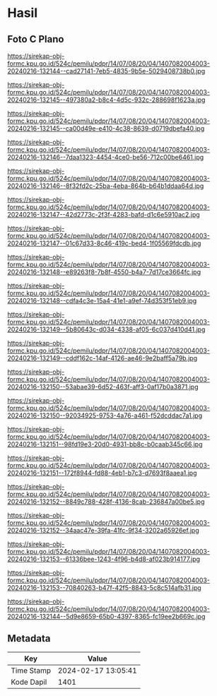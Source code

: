 # Hasil

## Foto C Plano

https://sirekap-obj-formc.kpu.go.id/524c/pemilu/pdpr/14/07/08/20/04/1407082004003-20240216-132144--cad27141-7eb5-4835-9b5e-5029408738b0.jpg

https://sirekap-obj-formc.kpu.go.id/524c/pemilu/pdpr/14/07/08/20/04/1407082004003-20240216-132145--497380a2-b8c4-4d5c-932c-288698f1623a.jpg

https://sirekap-obj-formc.kpu.go.id/524c/pemilu/pdpr/14/07/08/20/04/1407082004003-20240216-132145--ca00d49e-e410-4c38-8639-d0719dbefa40.jpg

https://sirekap-obj-formc.kpu.go.id/524c/pemilu/pdpr/14/07/08/20/04/1407082004003-20240216-132146--7daa1323-4454-4ce0-be56-712c00be6461.jpg

https://sirekap-obj-formc.kpu.go.id/524c/pemilu/pdpr/14/07/08/20/04/1407082004003-20240216-132146--8f32fd2c-25ba-4eba-864b-b64b1ddaa64d.jpg

https://sirekap-obj-formc.kpu.go.id/524c/pemilu/pdpr/14/07/08/20/04/1407082004003-20240216-132147--42d2773c-2f3f-4283-bafd-d1c6e5910ac2.jpg

https://sirekap-obj-formc.kpu.go.id/524c/pemilu/pdpr/14/07/08/20/04/1407082004003-20240216-132147--01c67d33-8c46-419c-bed4-1f05569fdcdb.jpg

https://sirekap-obj-formc.kpu.go.id/524c/pemilu/pdpr/14/07/08/20/04/1407082004003-20240216-132148--e89263f8-7b8f-4550-b4a7-7d17ce3664fc.jpg

https://sirekap-obj-formc.kpu.go.id/524c/pemilu/pdpr/14/07/08/20/04/1407082004003-20240216-132148--cdfa4c3e-15a4-41e1-a9ef-74d353f51eb9.jpg

https://sirekap-obj-formc.kpu.go.id/524c/pemilu/pdpr/14/07/08/20/04/1407082004003-20240216-132149--5b80643c-d034-4338-af05-6c037d410d41.jpg

https://sirekap-obj-formc.kpu.go.id/524c/pemilu/pdpr/14/07/08/20/04/1407082004003-20240216-132149--cddf162c-14af-4126-ae46-9e2baff5a79b.jpg

https://sirekap-obj-formc.kpu.go.id/524c/pemilu/pdpr/14/07/08/20/04/1407082004003-20240216-132150--53abae39-6d52-463f-aff3-0af17b0a3871.jpg

https://sirekap-obj-formc.kpu.go.id/524c/pemilu/pdpr/14/07/08/20/04/1407082004003-20240216-132150--92034925-9753-4a76-a461-f52dcddac7a1.jpg

https://sirekap-obj-formc.kpu.go.id/524c/pemilu/pdpr/14/07/08/20/04/1407082004003-20240216-132151--98fd19e3-20d0-4931-bb8c-b0caab345c66.jpg

https://sirekap-obj-formc.kpu.go.id/524c/pemilu/pdpr/14/07/08/20/04/1407082004003-20240216-132151--172f8944-fd88-4eb1-b7c3-d7693f8aaea1.jpg

https://sirekap-obj-formc.kpu.go.id/524c/pemilu/pdpr/14/07/08/20/04/1407082004003-20240216-132152--8849c788-428f-4136-8cab-236847a00be5.jpg

https://sirekap-obj-formc.kpu.go.id/524c/pemilu/pdpr/14/07/08/20/04/1407082004003-20240216-132152--34aac47e-39fa-41fc-9f34-3202a65926ef.jpg

https://sirekap-obj-formc.kpu.go.id/524c/pemilu/pdpr/14/07/08/20/04/1407082004003-20240216-132153--61336bee-1243-4f96-b4d8-af023b914177.jpg

https://sirekap-obj-formc.kpu.go.id/524c/pemilu/pdpr/14/07/08/20/04/1407082004003-20240216-132153--70840263-b47f-42f5-8843-5c8c514afb31.jpg

https://sirekap-obj-formc.kpu.go.id/524c/pemilu/pdpr/14/07/08/20/04/1407082004003-20240216-132144--5d9e8659-65b0-4397-8365-fc19ee2b669c.jpg


## Metadata

| Key        | Value               |
| ---------- | ------------------- |
| Time Stamp | 2024-02-17 13:05:41 |
| Kode Dapil | 1401                |



